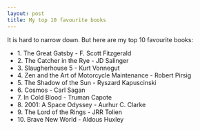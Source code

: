 ```yaml
---
layout: post
title: My top 10 favourite books
---
```


<p>It is hard to narrow down. But here are my top 10 favourite books:</p>
	<ul>
		<li>1. The Great Gatsby - F. Scott Fitzgerald</li>
		<li>2. The Catcher in the Rye - JD Salinger</li>
		<li>3. Slaugherhouse 5 - Kurt Vonnegut</li>
		<li>4. Zen and the Art of Motorcycle Maintenance - Robert Pirsig</li>
		<li>5. The Shadow of the Sun - Ryszard Kapuscinski</li>
		<li>6. Cosmos - Carl Sagan</li>
		<li>7. In Cold Blood - Truman Capote</li>
		<li>8. 2001: A Space Odyssey - Aurhur C. Clarke</li>
		<li>9. The Lord of the Rings - JRR Tolien</li>
		<li>10. Brave New World - Aldous Huxley</li>
	</ul>

